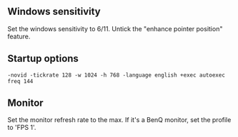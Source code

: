 ## Windows sensitivity

Set the windows sensitivity to 6/11. Untick the "enhance pointer position" feature.

## Startup options

```
-novid -tickrate 128 -w 1024 -h 768 -language english +exec autoexec freq 144
```

## Monitor

Set the monitor refresh rate to the max. If it's a BenQ monitor, set the profile to 'FPS 1'.


